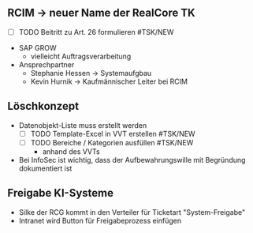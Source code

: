 ## RCIM -> neuer Name der RealCore TK
- [ ] TODO Beitritt zu Art. 26 formulieren #TSK/NEW 
- SAP GROW
	- vielleicht Auftragsverarbeitung
- Ansprechpartner
	- Stephanie Hessen -> Systemaufgbau
	- Kevin Hurnik -> Kaufmännischer Leiter bei RCIM
## Löschkonzept
- Datenobjekt-Liste muss erstellt werden
	- [ ] TODO Template-Excel in VVT erstellen #TSK/NEW
	- [ ] TODO Bereiche / Kategorien ausfüllen #TSK/NEW
		- anhand des VVTs 
- Bei InfoSec ist wichtig, dass der Aufbewahrungswille mit Begründung dokumentiert ist
## Freigabe KI-Systeme
- Silke der RCG kommt in den Verteiler für Ticketart "System-Freigabe"
- Intranet wird Button für Freigabeprozess einfügen